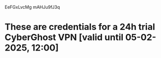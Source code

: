 EeFGxLvcMg
mAHJu9fJ3q
# These are credentials for a 24h trial CyberGhost VPN [valid until 05-02-2025, 12:00]
